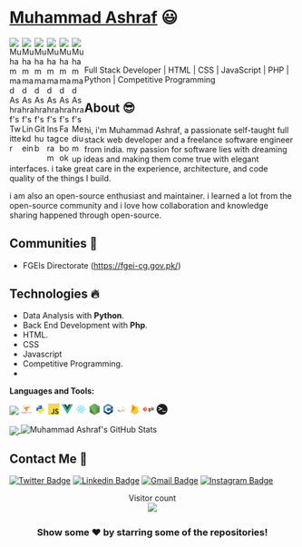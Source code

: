  # <a href="https://www.linkedin.com/in/muhammad-ashraf-30031439/">Muhammad Ashraf</a> :smiley:
 
 <a href="https://twitter.com/forashraf">
  <img align="left" alt="Muhammad Ashraf's Twitter" width="22px" src="https://cdn.jsdelivr.net/npm/simple-icons@v3/icons/twitter.svg" />
</a>
<a href="https://linkedin.com/in/muhammad-ashraf-30031439">
  <img align="left" alt="Muhammad Ashraf's Linkdein" width="22px" src="https://cdn.jsdelivr.net/npm/simple-icons@v3/icons/linkedin.svg" />
</a>
<a href="https://github.com/for-ashraf">
  <img align="left" alt="Muhammad Ashraf's Github" width="22px" src="https://cdn.jsdelivr.net/npm/simple-icons@v3/icons/github.svg" />
</a>
<a href="https://instagram.com/muhammadashraf204">
  <img align="left" alt="Muhammad Ashraf's Instagram" width="22px" src="https://cdn.jsdelivr.net/npm/simple-icons@v3/icons/instagram.svg" />
</a>
<a href="https://www.facebook.com/fforashraf">
  <img align="left" alt="Muhammad Ashraf's Facebook" width="22px" src="https://cdn.jsdelivr.net/npm/simple-icons@v3/icons/facebook.svg" />
</a>
<a href="https://medium.com/@forashraf">
  <img align="left" alt="Muhammad Ashraf's Medium" width="22px" src="https://cdn.jsdelivr.net/npm/simple-icons@v3/icons/medium.svg" />
</a>

<br/>
<br/>

Full Stack Developer | HTML | CSS | JavaScript | PHP | Python | Competitive Programming

## About :sunglasses:

hi, i'm Muhammad Ashraf, a passionate self-taught full stack web developer and a freelance software engineer from india. my passion for software lies with dreaming up ideas and making them come true with elegant interfaces. i take great care in the experience, architecture, and code quality of the things I build.

i am also an open-source enthusiast and maintainer. i learned a lot from the open-source community and i love how collaboration and knowledge sharing happened through open-source.

## Communities :dancers:
- FGEIs Directorate (https://fgei-cg.gov.pk/)

## Technologies :fire:
- Data Analysis with **Python**.
- Back End Development with **Php**.
- HTML.
- CSS
- Javascript
- Competitive Programming.
- 
**Languages and Tools:**  

<code><img height="20" src="https://pytorch.org/assets/images/pytorch-logo.png"></code>
<code><img height="20" src="https://raw.githubusercontent.com/github/explore/80688e429a7d4ef2fca1e82350fe8e3517d3494d/topics/tensorflow/tensorflow.png"></code>
<code><img height="20" src="https://raw.githubusercontent.com/github/explore/80688e429a7d4ef2fca1e82350fe8e3517d3494d/topics/python/python.png"></code>
<code><img height="20" src="https://raw.githubusercontent.com/github/explore/80688e429a7d4ef2fca1e82350fe8e3517d3494d/topics/javascript/javascript.png"></code>
<code><img height="20" src="https://raw.githubusercontent.com/github/explore/80688e429a7d4ef2fca1e82350fe8e3517d3494d/topics/vue/vue.png"></code>
<code><img height="20" src="https://raw.githubusercontent.com/github/explore/80688e429a7d4ef2fca1e82350fe8e3517d3494d/topics/react/react.png"></code>
<code><img height="20" src="https://raw.githubusercontent.com/github/explore/80688e429a7d4ef2fca1e82350fe8e3517d3494d/topics/nodejs/nodejs.png"></code>
<code><img height="20" src="https://raw.githubusercontent.com/github/explore/80688e429a7d4ef2fca1e82350fe8e3517d3494d/topics/cpp/cpp.png"></code>
<code><img height="20" src="https://raw.githubusercontent.com/github/explore/80688e429a7d4ef2fca1e82350fe8e3517d3494d/topics/mysql/mysql.png"></code>
<code><img height="20" src="https://raw.githubusercontent.com/github/explore/80688e429a7d4ef2fca1e82350fe8e3517d3494d/topics/firebase/firebase.png"></code>
<code><img height="20" src="https://raw.githubusercontent.com/github/explore/80688e429a7d4ef2fca1e82350fe8e3517d3494d/topics/git/git.png"></code>
<code><img height="20" src="https://raw.githubusercontent.com/github/explore/80688e429a7d4ef2fca1e82350fe8e3517d3494d/topics/terminal/terminal.png"></code>


<a href="https://github.com/for-ashraf">
  <img align="center" src="https://github-readme-stats.vercel.app/api/top-langs/?username=for-ashraf&theme=radical&hide=glsl,python" />
</a>

<img src="https://github-readme-stats.vercel.app/api?username=for-ashraf&&show_icons=true&theme=radical&line_height=27&v=5" alt="Muhammad Ashraf's GitHub Stats" />

##  Contact Me :speech_balloon:
[![Twitter Badge](https://img.shields.io/badge/-@forashraf-1ca0f1?style=flat-square&labelColor=1ca0f1&logo=twitter&logoColor=white&link=https://twitter.com/forashraf)](https://twitter.com/forashraf) [![Linkedin Badge](https://img.shields.io/badge/-forashraf-blue?style=flat-square&logo=Linkedin&logoColor=white&link=https://www.linkedin.com/in/muhammad-ashraf-30031439/)](https://www.linkedin.com/in/muhammad-ashraf-30031439/) [![Gmail Badge](https://img.shields.io/badge/-forazkar@gmail.com-c14438?style=flat-square&logo=Gmail&logoColor=white&link=mailto:forazkar@gmail.com)](mailto:forazkar@gmail.com) [![Instagram Badge](https://img.shields.io/badge/-@muhammadashraf204-e4405f?style=flat-square&labelColor=f94877&logo=instagram&logoColor=white&link=https://www.instagram.com/muhammadashraf204/)](https://www.instagram.com/muhammadashraf204/)

<p align="center"> 
  Visitor count<br>
  <img src="https://profile-counter.glitch.me/for-ashraf/count.svg" />
</p>


<div align="center">

### Show some ❤️ by starring some of the repositories!

</div>


